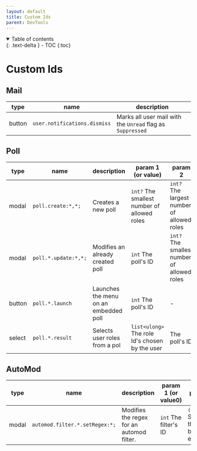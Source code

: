 ```yaml
---
layout: default
title: Custom Ids
parent: DevTools
---
```


<details open markdown="block">
  <summary>
    Table of contents
  </summary>
  {: .text-delta }
- TOC
{:toc}
</details>

# Custom Ids

## Mail

| type   | name                           | description                                                    |
|--------|--------------------------------|----------------------------------------------------------------|
| button | ``user.notifications.dismiss`` | Marks all user mail with the ``Unread`` flag as ``Suppressed`` |

## Poll

| type   | name                   | description                           | param 1 (or value)                               | param 2                                       | param 3                                      |
|--------|------------------------|---------------------------------------|--------------------------------------------------|-----------------------------------------------|----------------------------------------------|
| modal  | ``poll.create:*,*;``   | Creates a new poll                    | ``int?`` The smallest number of allowed roles    | ``int?`` The largest number of allowed roles  | -                                            |
| modal  | ``poll.*.update:*,*;`` | Modifies an already created poll      | ``int`` The poll's ID                            | ``int?`` The smallest number of allowed roles | ``int?`` The largest number of allowed roles |
| button | ``poll.*.launch``      | Launches the menu on an embedded poll | ``int`` The poll's ID                            | -                                             | -                                            |
| select | ``poll.*.result``      | Selects user roles from a pol         | ``list<ulong>`` The role Id's chosen by the user | The poll's ID                                 | -                                            |

## AutoMod

| type  | name                             | description                               | param 1 (or value0)     | param 2                                    |
|-------|----------------------------------|-------------------------------------------|-------------------------|--------------------------------------------|
| modal | ``automod.filter.*.setRegex:*;`` | Modifies the regex for an automod filter. | ``int`` The filter's ID | ``(int)bool`` Should the regex be escaped? |
